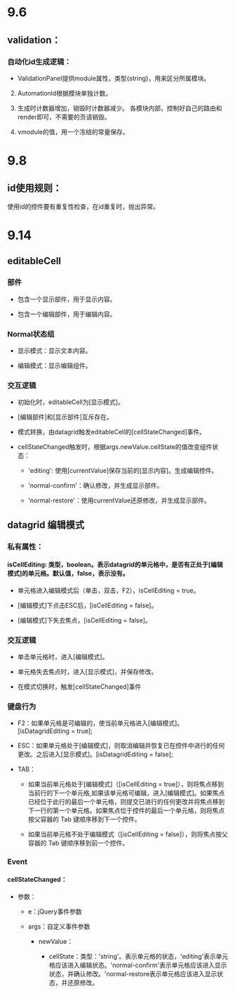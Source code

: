 
# 9.6


## validation：

### 自动化id生成逻辑：

* ValidationPanel提供module属性，类型{string}，用来区分所属模块。

2. AutomationId根据模块单独计数。

3. 生成时计数器增加，销毁时计数器减少。 各模块内部，控制好自己的路由和render即可，不需要的页请销毁。

4. vmodule的值，用一个冻结的常量保存。


# 9.8


## id使用规则：

使用id的控件要有重复性检查，在id重复时，抛出异常。



# 9.14

## editableCell

### 部件

* 包含一个显示部件，用于显示内容。

* 包含一个编辑部件，用于编辑内容。

### Normal状态组

* 显示模式：显示文本内容。

* 编辑模式：显示编辑组件。

### 交互逻辑

* 初始化时，editableCell为[显示模式]。

* [编辑部件]和[显示部件]互斥存在。

* 模式转换，由datagrid触发editableCell的[cellStateChanged]事件。

* cellStateChanged触发时，根据args.newValue.cellState的值改变组件状态：

    * 'editing': 使用[currentValue]保存当前的[显示内容]。生成编辑控件。

    * 'normal-confirm'：确认修改，并生成显示部件。

    * 'normal-restore'：使用currentValue还原修改，并生成显示部件。

## datagrid 编辑模式

### 私有属性：

#### isCellEditing: 类型，boolean。表示datagrid的单元格中，是否有正处于[编辑模式]的单元格。默认值，false，表示没有。

* 单元格进入编辑模式后（单击，双击，F2），isCellEditing = true。

* [编辑模式]下点击ESC后，[isCellEditing = false]。

* [编辑模式]下失去焦点，[isCellEditing = false]。

### 交互逻辑

* 单击单元格时，进入[编辑模式]。

* 单元格失去焦点时，进入[显示模式]，并保存修改。

* 在模式切换时，触发[cellStateChanged]事件

### 键盘行为

* F2：如果单元格是可编辑的，使当前单元格进入[编辑模式]。[isDatagridEditing = true];

* ESC：如果单元格处于[编辑模式]，则取消编辑并恢复已在控件中进行的任何更改。之后进入[显示模式]。[isDatagridEditing = false];

* TAB：

    * 如果当前单元格处于[编辑模式]（[isCellEditing = true]），则将焦点移到当前行的下一个单元格,如果该单元格可编辑，进入[编辑模式]。如果焦点已经位于此行的最后一个单元格，则提交已进行的任何更改并将焦点移到下一行的第一个单元格。如果焦点位于控件的最后一个单元格，则将焦点按父容器的 Tab 键顺序移到下一个控件。

    * 如果当前单元格不处于编辑模式（[isCellEditing = false]），则将焦点按父容器的 Tab 键顺序移到前一个控件。

### Event

#### cellStateChanged：

* 参数：
    
    * e：jQuery事件参数
    
    * args：自定义事件参数

        * newValue：
            
            * cellState：类型：'string'。表示单元格的状态，'editing'表示单元格应该进入编辑状态。'normal-confirm'表示单元格应该进入显示状态，并确认修改。'normal-restore表示单元格应该进入显示状态，并还原修改。
            



